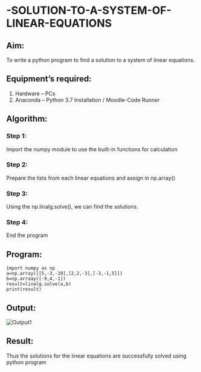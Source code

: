 # -SOLUTION-TO-A-SYSTEM-OF-LINEAR-EQUATIONS
## Aim:
To write a python program to find a solution to a system of linear equations.
## Equipment’s required:
1. 	Hardware – PCs
2. 	Anaconda – Python 3.7 Installation / Moodle-Code Runner
## Algorithm:
### Step 1: 
Import the numpy module to use the built-in functions for calculation
### Step 2: 
Prepare the lists from each linear equations and assign in np.array()
### Step 3: 
Using the np.linalg.solve(), we can find the solutions.
### Step 4: 
End the program
## Program:
````
import numpy as np
a=np.array([[5,-3,-10],[2,2,-3],[-3,-1,5]])
b=np.arraay([-9,4,-1])
result=linalg.solve(a,b)
print(result)
````
## Output:
![Output1](https://github.com/user-attachments/assets/be93b4c4-0584-4ba3-ab07-50413a406386)

## Result: 
Thus the solutions for the linear equations are successfully solved using python program

